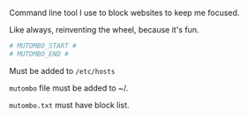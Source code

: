 Command line tool I use to block websites to keep me focused.

Like always, reinventing the wheel, because it's fun.

```bash
# MUTOMBO_START #
# MUTOMBO_END #
```
Must be added to `/etc/hosts`

`mutombo` file must be added to ~/.

`mutombo.txt` must have block list.
